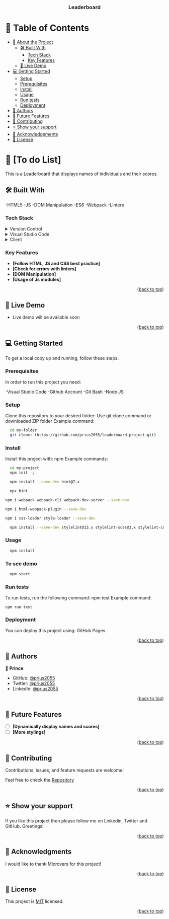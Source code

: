 <a name="readme-top"></a>

<div align="center">
  <br/>

  <h3><b>Leaderboard </b></h3>

</div>

# 📗 Table of Contents

- [📖 About the Project](#about-project)
  - [🛠 Built With](#built-with)
    - [Tech Stack](#tech-stack)
    - [Key Features](#key-features)
  - [🚀 Live Demo](#live-demo)
- [💻 Getting Started](#getting-started)
  - [Setup](#setup)
  - [Prerequisites](#prerequisites)
  - [Install](#install)
  - [Usage](#usage)
  - [Run tests](#run-tests)
  - [Deployment](#deployment)
- [👥 Authors](#authors)
- [🔭 Future Features](#future-features)
- [🤝 Contributing](#contributing)
- [⭐️ Show your support](#support)
- [🙏 Acknowledgements](#acknowledgements)
- [📝 License](#license)

# 📖 [To do List] <a name="about-project"></a>

This is a Leaderboard that displays names of individuals and their scores.

## 🛠 Built With <a name="built-with"></a>

-HTML5
-JS
-DOM Manipulation
-ES6
-Webpack
-Linters

### Tech Stack <a name="tech-stack"></a>

<details>
  <summary>Version Control</summary>
  <ul>
    <li><a href="https://github.com/">Git Hub</a></li>
  </ul>
</details>
<details>
  <summary>Visual Studio Code</summary>
  <ul>
    <li><a href="https://code.visualstudio.com">Visual Studio Code</a></li>
  </ul>
</details>
<details>
  <summary>Client</summary>
  <ul>
    <li><a href="https://html.com/html5/">HTML5</a></li>
    <li><a href="https://www.css3.com/">CSS</a></li>
    <li><a href="https://www.w3schools.com/js/">JavaScript</a></li>
    <li><a href="https://webpack.js.org/">Webpack</a></li>
  </ul>
</details>
 
### Key Features <a name="key-features"></a>

- **[Follow HTML, JS and CSS best practice]**
- **[Check for errors with linters]**
- **[DOM Manipulation]**
- **[Usage of Js modules]**

<p align="right">(<a href="#readme-top">back to top</a>)</p>

## 🚀 Live Demo <a name="live-demo"></a>

- Live demo will be available soon

<p align="right">(<a href="#readme-top">back to top</a>)</p>

## 💻 Getting Started <a name="getting-started"></a>

To get a local copy up and running, follow these steps.

### Prerequisites

In order to run this project you need:

-Visual Studio Code
-Github Account
-Git Bash
-Node JS

### Setup

Clone this repository to your desired folder:
Use git clone command or downloaded ZIP folder
Example command:

```sh
  cd my-folder
  git clone: (https://github.com/prius2055/leaderboard-project.git)
```

### Install

Install this project with: npm Example commands:

```sh
  cd my-project
  npm init -y
```

```sh
  npm install --save-dev hint@7.x
```

```sh
  npx hint .
```

```sh
npm i webpack webpack-cli webpack-dev-server --save-dev
```

```sh
npm i html-webpack-plugin --save-dev
```

```sh
npm i css-loader style-loader --save-dev
```

```sh
  npm install --save-dev stylelint@13.x stylelint-scss@3.x stylelint-config-standard@21.x stylelint-csstree-validator@1.x
```

### Usage

```sh
  npm install
```

### To see demo

```sh
  npm start
```

### Run tests

To run tests, run the following command: npm test
Example command:

```
npm run test

```

### Deployment

You can deploy this project using:
GitHub Pages

<p align="right">(<a href="#readme-top">back to top</a>)</p>

## 👥 Authors <a name="authors"></a>

👤 **Prince**

- GitHub: [@prius2055](https://github.com/prius2055)
- Twitter: [@prius2055](https://www.twitter.com/prius2055)
- LinkedIn: [@prius2055](https://www.linkedin.com/prius2055)

<p align="right">(<a href="#readme-top">back to top</a>)</p>

## 🔭 Future Features <a name="future-features"></a>

- [ ] **[Dynamically display names and scores]**
- [ ] **[More stylings]**

<p align="right">(<a href="#readme-top">back to top</a>)</p>

## 🤝 Contributing <a name="contributing"></a>

Contributions, issues, and feature requests are welcome!

Feel free to check the [Repository](https://github.com/prius2055/to-do-list)

<p align="right">(<a href="#readme-top">back to top</a>)</p>

## ⭐️ Show your support <a name="support"></a>

If you like this project then please follow me on Linkedin, Twitter and GitHub. Greetings!

<p align="right">(<a href="#readme-top">back to top</a>)</p>

## 🙏 Acknowledgments <a name="acknowledgements"></a>

I would like to thank Microvers for this project!

<p align="right">(<a href="#readme-top">back to top</a>)</p>

## 📝 License <a name="license"></a>

This project is [MIT](./MIT.md) licensed.

<p align="right">(<a href="#readme-top">back to top</a>)</p
